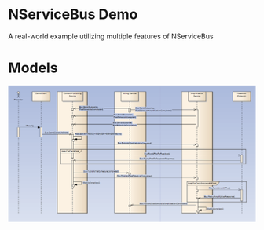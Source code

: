 NServiceBus Demo
===============

A real-world example utilizing multiple features of NServiceBus

Models
===============
![Alt text](/Models/NServiceBusDemo_SequenceDiagram.png "Sequence Diagram of Demo Functionality")
